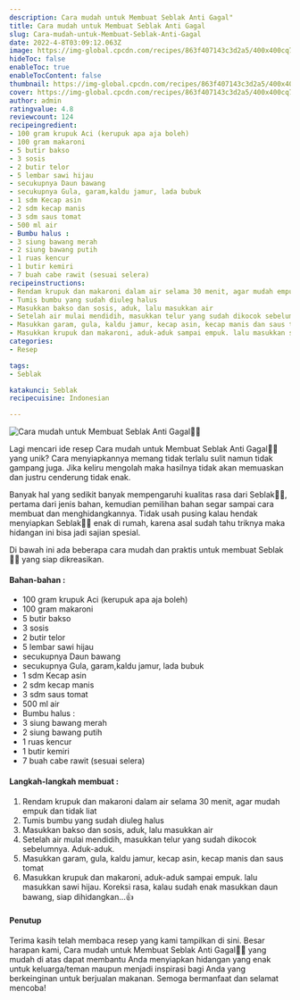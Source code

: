 ```yaml
---
description: Cara mudah untuk Membuat Seblak Anti Gagal"
title: Cara mudah untuk Membuat Seblak Anti Gagal
slug: Cara-mudah-untuk-Membuat-Seblak-Anti-Gagal
date: 2022-4-8T03:09:12.063Z
image: https://img-global.cpcdn.com/recipes/863f407143c3d2a5/400x400cq70/photo.jpg
hideToc: false
enableToc: true
enableTocContent: false
thumbnail: https://img-global.cpcdn.com/recipes/863f407143c3d2a5/400x400cq70/photo.jpg
cover: https://img-global.cpcdn.com/recipes/863f407143c3d2a5/400x400cq70/photo.jpg
author: admin
ratingvalue: 4.8
reviewcount: 124
recipeingredient:
- 100 gram krupuk Aci (kerupuk apa aja boleh)
- 100 gram makaroni
- 5 butir bakso
- 3 sosis
- 2 butir telor
- 5 lembar sawi hijau
- secukupnya Daun bawang
- secukupnya Gula, garam,kaldu jamur, lada bubuk
- 1 sdm Kecap asin
- 2 sdm kecap manis
- 3 sdm saus tomat
- 500 ml air
- Bumbu halus :
- 3 siung bawang merah
- 2 siung bawang putih
- 1 ruas kencur
- 1 butir kemiri
- 7 buah cabe rawit (sesuai selera)
recipeinstructions:
- Rendam krupuk dan makaroni dalam air selama 30 menit, agar mudah empuk dan tidak liat
- Tumis bumbu yang sudah diuleg halus
- Masukkan bakso dan sosis, aduk, lalu masukkan air
- Setelah air mulai mendidih, masukkan telur yang sudah dikocok sebelumnya. Aduk-aduk.
- Masukkan garam, gula, kaldu jamur, kecap asin, kecap manis dan saus tomat
- Masukkan krupuk dan makaroni, aduk-aduk sampai empuk. lalu masukkan sawi hijau. Koreksi rasa, kalau sudah enak masukkan daun bawang, siap dihidangkan...👍
categories:
- Resep

tags:
- Seblak

katakunci: Seblak
recipecuisine: Indonesian

---
```


![Cara mudah untuk Membuat Seblak Anti Gagal👩‍🍳](https://img-global.cpcdn.com/recipes/863f407143c3d2a5/400x400cq70/photo.jpg)

Lagi mencari ide resep Cara mudah untuk Membuat Seblak Anti Gagal👩‍🍳 yang unik? Cara menyiapkannya memang tidak terlalu sulit namun tidak gampang juga. Jika keliru mengolah maka hasilnya tidak akan memuaskan dan justru cenderung tidak enak.

Banyak hal yang sedikit banyak mempengaruhi kualitas rasa dari Seblak👩‍🍳, pertama dari jenis bahan, kemudian pemilihan bahan segar sampai cara membuat dan menghidangkannya. Tidak usah pusing kalau hendak menyiapkan Seblak👩‍🍳 enak di rumah, karena asal sudah tahu triknya maka hidangan ini bisa jadi sajian spesial.

Di bawah ini ada beberapa cara mudah dan praktis untuk membuat Seblak👩‍🍳 yang siap dikreasikan.

<!--inarticleads1-->

#### Bahan-bahan :

- 100 gram krupuk Aci (kerupuk apa aja boleh)
- 100 gram makaroni
- 5 butir bakso
- 3 sosis
- 2 butir telor
- 5 lembar sawi hijau
- secukupnya Daun bawang
- secukupnya Gula, garam,kaldu jamur, lada bubuk
- 1 sdm Kecap asin
- 2 sdm kecap manis
- 3 sdm saus tomat
- 500 ml air
- Bumbu halus :
- 3 siung bawang merah
- 2 siung bawang putih
- 1 ruas kencur
- 1 butir kemiri
- 7 buah cabe rawit (sesuai selera)

<!--inarticleads2-->

#### Langkah-langkah membuat :

1. Rendam krupuk dan makaroni dalam air selama 30 menit, agar mudah empuk dan tidak liat
1. Tumis bumbu yang sudah diuleg halus
1. Masukkan bakso dan sosis, aduk, lalu masukkan air
1. Setelah air mulai mendidih, masukkan telur yang sudah dikocok sebelumnya. Aduk-aduk.
1. Masukkan garam, gula, kaldu jamur, kecap asin, kecap manis dan saus tomat
1. Masukkan krupuk dan makaroni, aduk-aduk sampai empuk. lalu masukkan sawi hijau. Koreksi rasa, kalau sudah enak masukkan daun bawang, siap dihidangkan...👍

#### Penutup

Terima kasih telah membaca resep yang kami tampilkan di sini. Besar harapan kami, Cara mudah untuk Membuat Seblak Anti Gagal👩‍🍳 yang mudah di atas dapat membantu Anda menyiapkan hidangan yang enak untuk keluarga/teman maupun menjadi inspirasi bagi Anda yang berkeinginan untuk berjualan makanan. Semoga bermanfaat dan selamat mencoba!